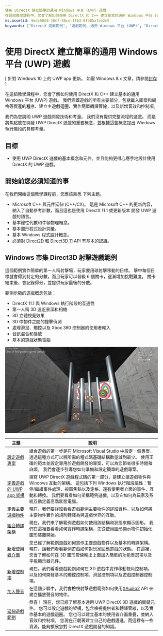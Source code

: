 ```yaml
---
使用 DirectX 建立簡單的通用 Windows 平台 (UWP) 遊戲
在這組教學課程中，您會了解如何使用 DirectX 和 C++ 建立基本的通用 Windows 平台 (UWP) 遊戲。
ms.assetid: 9edc5868-38cf-58cc-1fb3-8fb85a7ab2c9
keywords: ["DirectX 遊戲範例", "遊戲範例, 通用 Windows 平台 (UWP)", "Direct3D 11 遊戲"]
---
```


# 使用 DirectX 建立簡單的通用 Windows 平台 (UWP) 遊戲


\[ 針對 Windows 10 上的 UWP app 更新。 如需 Windows 8.x 文章，請參閱[封存](http://go.microsoft.com/fwlink/p/?linkid=619132) \]

在這組教學課程中，您會了解如何使用 DirectX 和 C++ 建立基本的通用 Windows 平台 (UWP) 遊戲。 我們涵蓋遊戲的所有主要部分，包括載入圖案和網格等資產的程序、建立主遊戲迴圈、實作簡單轉譯管線，以及新增音效和控制項。

我們為您說明 UWP 遊戲開發技術和考量。 我們沒有提供完整流程的遊戲。 而是將焦點放在開發 UWP DirectX 遊戲的重要概念，並根據這些概念提出 Windows 執行階段的具體考量。

## 目標


-   使用 UWP DirectX 遊戲的基本概念和元件，並且能夠更得心應手地設計使用 DirectX 的 UWP 遊戲。

## 開始前您必須知道的事


在我們開始這個教學課程前，您應該熟悉 下列主題。

-   Microsoft C++ 與元件延伸 (C++/CX)。 這是 Microsoft C++ 的更新內容，納入了自動參考計數，而且這也是使用 DirectX 11.1 或更新版本 開發 UWP 遊戲的語言。
-   基本線性代數和牛頓物理概念。
-   基本圖形程式設計詞彙。
-   基本 Windows 程式設計概念。
-   必須對 [Direct2D](https://msdn.microsoft.com/en-us/library/windows/apps/dd370990.aspx) 和 [Direct3D 11](https://msdn.microsoft.com/library/windows/desktop/hh404569) API 有基本的認識。

##  Windows 市集 Direct3D 射擊遊戲範例


這個範例實作簡單的第一人稱射擊場，玩家要用球射擊移動的目標。 擊中每個目標就會得到特定的分數，而且玩家可以晉級 6 個關卡，逐漸增加挑戰難度。 關卡結束後，會記錄得分，並提供玩家最後的分數。

範例示範的遊戲概念包括：

-   DirectX 11.1 與 Windows 執行階段的互通性
-   第一人稱 3D 遠近景深和相機
-   3D 立體視覺效果
-   3D 中物件之間的撞擊偵測
-   處理滑鼠、觸控以及 Xbox 360 控制器的使用者輸入
-   音訊混合和播放
-   基本的遊戲狀態電腦

![進行中的遊戲範例](images/simple3dgame-display.png)


| 主題 | 說明 |
|---------------------------------------------------------------------------------------------------|----------------------------------------------------------------------------------------------------------------------------------------------------------------------------------------------------------------------------------------------------------------------------------------------------------------------------------------------------------------------------------------------------------------------------------------------------------------|
| [設定遊戲專案](tutorial--setting-up-the-games-infrastructure.md) | 組合遊戲的第一步是在 Microsoft Visual Studio 中設定一個專案，透過這種方式可以將所需的程式碼基礎結構數量減到最少。 使用正確的範本並設定專用於遊戲開發的專案，可以為您節省很多時間和麻煩。 我們會逐步引導您如何準備和設定簡單的遊戲專案。 |
| [定義遊戲的 UWP app 架構](tutorial--building-the-games-metro-style-app-framework.md) | 撰寫 UWP DirectX 遊戲程式碼的第一部分，是建立讓遊戲物件與 Windows 互動的架構。 這包括下列 Windows 執行階段屬性：暫停/繼續事件處理、視窗焦點以及定格，還有使用者介面的事件、互動和轉換。 我們要看看如何架構範例遊戲，以及它如何為玩家及系統互動定義高階狀態電腦。 |
| [定義主要遊戲物件](tutorial--defining-the-main-game-loop.md) | 現在，我們要詳細看看遊戲範例主要物件的詳細資料，以及如何將主要物件實作的規則轉譯為與遊戲世界的互動。 |
| [組合轉譯架構](tutorial--assembling-the-rendering-pipeline.md) | 現在，我們來了解範例遊戲如何使用該結構和狀態來顯示圖形。 我們在這裡要看看如何實作轉譯架構，先從使用圖形顯示物件初始化圖形裝置開始。 |
| [新增使用者介面](tutorial--adding-a-user-interface.md) | 您已經了解範例遊戲如何實作主要遊戲物件以及基本的轉譯架構。 現在，讓我們看看範例遊戲如何對玩家回應遊戲的狀態。 在這裡，您會了解如何在 3D 圖形管線輸出上面加入簡單的功能表選項以及平視顯示器元件。 |
| [新增控制項](tutorial--adding-controls.md) | 現在，我們看看遊戲範例如何在 3D 遊戲中實作移動視角控制項，以及如何開發基本的觸控控制項、滑鼠控制項以及遊戲控制器控制項。 |
| [加入聲音](tutorial--adding-sound.md) | 在這個步驟中，我們會檢視射擊遊戲範例如何使用[XAudio2](https://msdn.microsoft.com/library/windows/desktop/ee415813) API 來建立播放聲音的物件。 |
| [延伸遊戲範例](tutorial-resources.md) | 恭喜！ 現在，您已經了解基本通用 UWP DirectX 3D 遊戲的關鍵元件。 您可以設定遊戲的架構，包含檢視提供者和轉譯管線，以及實作基本的遊戲迴圈。 您也可以建立基本的使用者介面重疊，並納入音效和控制項。 您現在正朝著建立自己的遊戲邁進，而這裡有一些資源，能夠擴展您對 DirectX 遊戲開發的知識。 |
 

 

 






<!--HONumber=Mar16_HO1-->


